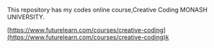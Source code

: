 This repository has my codes online course,Creative Coding MONASH UNIVERSITY.

[https://www.futurelearn.com/courses/creative-coding](https://www.futurelearn.com/courses/creative-coding)k
